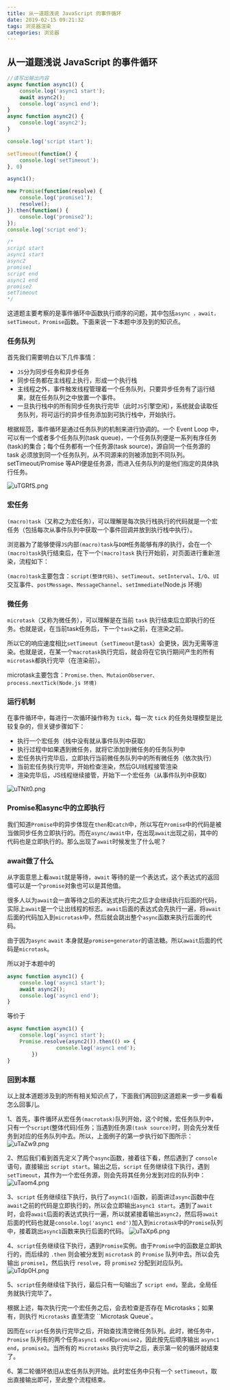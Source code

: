 ```yaml
---
title: 从一道题浅说 JavaScript 的事件循环
date: 2019-02-15 09:21:32
tags: 浏览器渲染
categories: 浏览器
---
```


## 从一道题浅说 JavaScript 的事件循环

```javascript
//请写出输出内容
async function async1() {
    console.log('async1 start');
    await async2();
    console.log('async1 end');
}
async function async2() {
	console.log('async2');
}

console.log('script start');

setTimeout(function() {
    console.log('setTimeout');
}, 0)

async1();

new Promise(function(resolve) {
    console.log('promise1');
    resolve();
}).then(function() {
    console.log('promise2');
});
console.log('script end');

/*
script start
async1 start
async2
promise1
script end
async1 end
promise2
setTimeout
*/
```
这道题主要考察的是事件循环中函数执行顺序的问题，其中包括`async ，await，setTimeout，Promise`函数。下面来说一下本题中涉及到的知识点。

### 任务队列

首先我们需要明白以下几件事情：
* `JS`分为同步任务和异步任务
* 同步任务都在主线程上执行，形成一个执行栈
* 主线程之外，事件触发线程管理着一个任务队列，只要异步任务有了运行结果，就在任务队列之中放置一个事件。
* 一旦执行栈中的所有同步任务执行完毕（此时`JS`引擎空闲），系统就会读取任务队列，将可运行的异步任务添加到可执行栈中，开始执行。

根据规范，事件循环是通过任务队列的机制来进行协调的。一个 Event Loop 中，可以有一个或者多个任务队列(task queue)，一个任务队列便是一系列有序任务(task)的集合；每个任务都有一个任务源(task source)，源自同一个任务源的 task 必须放到同一个任务队列，从不同源来的则被添加到不同队列。 setTimeout/Promise 等API便是任务源，而进入任务队列的是他们指定的具体执行任务。

<img src="https://s2.ax1x.com/2019/10/10/uTGRfS.png" alt="uTGRfS.png" border="0" />

### 宏任务

`(macro)task`（又称之为宏任务），可以理解是每次执行栈执行的代码就是一个宏任务（包括每次从事件队列中获取一个事件回调并放到执行栈中执行）。

浏览器为了能够使得`JS`内部`(macro)task`与`DOM`任务能够有序的执行，会在一个`(macro)task`执行结束后，在下一个`(macro)task` 执行开始前，对页面进行重新渲染，流程如下：

`(macro)task`主要包含：`script(整体代码)`、`setTimeout`、`setInterval`、`I/O`、`UI`交互事件、`postMessage`、`MessageChannel`、`setImmediate`(Node.js 环境)

### 微任务

`microtask`（又称为微任务），可以理解是在当前 `task` 执行结束后立即执行的任务。也就是说，在当前task任务后，下一个`task`之前，在渲染之前。

所以它的响应速度相比`setTimeout`（`setTimeout`是`task`）会更快，因为无需等渲染。也就是说，在某一个`macrotask`执行完后，就会将在它执行期间产生的所有`microtask`都执行完毕（在渲染前）。

microtask主要包含：`Promise.then、MutaionObserver、process.nextTick(Node.js 环境)`

### 运行机制

在事件循环中，每进行一次循环操作称为 `tick`，每一次 `tick` 的任务处理模型是比较复杂的，但关键步骤如下：

* 执行一个宏任务（栈中没有就从事件队列中获取）
* 执行过程中如果遇到微任务，就将它添加到微任务的任务队列中
* 宏任务执行完毕后，立即执行当前微任务队列中的所有微任务（依次执行）
* 当前宏任务执行完毕，开始检查渲染，然后GUI线程接管渲染
* 渲染完毕后，JS线程继续接管，开始下一个宏任务（从事件队列中获取）

<img src="https://s2.ax1x.com/2019/10/10/uTNit0.png" alt="uTNit0.png" border="0" />

### Promise和async中的立即执行

我们知道`Promise`中的异步体现在`then`和`catch`中，所以写在`Promise`中的代码是被当做同步任务立即执行的。而在`async/await`中，在出现`await`出现之前，其中的代码也是立即执行的。那么出现了`await`时候发生了什么呢？

### await做了什么

从字面意思上看`await`就是等待，`await` 等待的是一个表达式，这个表达式的返回值可以是一个`promise`对象也可以是其他值。

很多人以为`await`会一直等待之后的表达式执行完之后才会继续执行后面的代码，实际上`await`是一个让出线程的标志。`await`后面的表达式会先执行一遍，将`await`后面的代码加入到`microtask`中，然后就会跳出整个`async`函数来执行后面的代码。

由于因为`async` `await` 本身就是`promise+generator`的语法糖。所以`await`后面的代码是`microtask`。

所以对于本题中的
```javascript
async function async1() {
	console.log('async1 start');
	await async2();
	console.log('async1 end');
}
```
等价于
```javascript
async function async1() {
	console.log('async1 start');
	Promise.resolve(async2()).then(() => {
                console.log('async1 end');
        })
}
```
### 回到本题

以上就本道题涉及到的所有相关知识点了，下面我们再回到这道题来一步一步看看怎么回事儿。

1、首先，事件循环从宏任务`(macrotask)`队列开始，这个时候，宏任务队列中，只有一个`script`(整体代码)任务；当遇到任务源`(task source)`时，则会先分发任务到对应的任务队列中去。所以，上面例子的第一步执行如下图所示：
<img src="https://s2.ax1x.com/2019/10/10/uTaZw9.png" alt="uTaZw9.png" border="0" />

2、然后我们看到首先定义了两个`async`函数，接着往下看，然后遇到了 `console` 语句，直接输出 `script start`。输出之后，`script` 任务继续往下执行，遇到 `setTimeout`，其作为一个宏任务源，则会先将其任务分发到对应的队列中：
<img src="https://s2.ax1x.com/2019/10/10/uTaom4.png" alt="uTaom4.png" border="0" />

3、`script` 任务继续往下执行，执行了`async1()`函数，前面讲过`async`函数中在`await`之前的代码是立即执行的，所以会立即输出`async1 start`。遇到了`await`时，会将`await`后面的表达式执行一遍，所以就紧接着输出`async2`，然后将`await`后面的代码也就是`console.log('async1 end')`加入到`microtask`中的`Promise`队列中，接着跳出`async1`函数来执行后面的代码。
<img src="https://s2.ax1x.com/2019/10/10/uTaXp6.png" alt="uTaXp6.png" border="0" />

4、`script`任务继续往下执行，遇到`Promise`实例。由于`Promise`中的函数是立即执行的，而后续的 `.then` 则会被分发到 `microtask` 的 `Promise` 队列中去。所以会先输出 `promise1`，然后执行 `resolve`，将 `promise2` 分配到对应队列。
<img src="https://s2.ax1x.com/2019/10/10/uTdp0H.png" alt="uTdp0H.png" border="0" />

5、`script`任务继续往下执行，最后只有一句输出了 `script end`，至此，全局任务就执行完毕了。

根据上述，每次执行完一个宏任务之后，会去检查是否存在 Microtasks；如果有，则执行 `Microtasks` 直至清空 ``Microtask Queue`。

因而在`script`任务执行完毕之后，开始查找清空微任务队列。此时，微任务中， `Promise` 队列有的两个任务`async1 end`和`promise2`，因此按先后顺序输出 `async1 end`，`promise2`。当所有的 `Microtasks` 执行完毕之后，表示第一轮的循环就结束了。

6、第二轮循环依旧从宏任务队列开始。此时宏任务中只有一个 `setTimeout`，取出直接输出即可，至此整个流程结束。